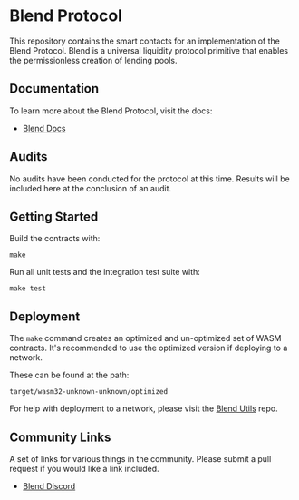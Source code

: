 # Blend Protocol

This repository contains the smart contacts for an implementation of the Blend Protocol. Blend is a universal liquidity protocol primitive that enables the permissionless creation of lending pools.

## Documentation

To learn more about the Blend Protocol, visit the docs:
* [Blend Docs](https://docs.blend.capital/)

## Audits

No audits have been conducted for the protocol at this time. Results will be included here at the conclusion of an audit.

## Getting Started

Build the contracts with:

```
make
```

Run all unit tests and the integration test suite with:

```
make test
```

## Deployment

The `make` command creates an optimized and un-optimized set of WASM contracts. It's recommended to use the optimized version if deploying to a network.

These can be found at the path:
```
target/wasm32-unknown-unknown/optimized
```
For help with deployment to a network, please visit the [Blend Utils](https://github.com/blend-capital/blend-utils) repo.

## Community Links

A set of links for various things in the community. Please submit a pull request if you would like a link included.

* [Blend Discord](https://discord.com/invite/a6CDBQQcjW)
